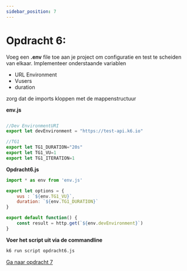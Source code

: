```yaml
---
sidebar_position: 7
---
```


# Opdracht 6:
Voeg een <b>.env</b> file toe aan je project om configuratie en test te scheiden van elkaar. Implementeer onderstaande variablen

- URL Environment
- Vusers
- duration

zorg dat de imports kloppen met de mappenstructuur

<b>env.js</b>
```javascript

//Dev EnvironmentURI
export let devEnvironment = "https://test-api.k6.io"

//TG1
export let TG1_DURATION="20s"
export let TG1_VU=1
export let TG1_ITERATION=1
```

<b>Opdracht6.js</b>
```javascript
import * as env from 'env.js'

export let options = {
    vus : `${env.TG1_VU}`,
    duration: `${env.TG1_DURATION}`
}

export default function() {
    const result = http.get(`${env.devEnvironment}`)
}
```


<b>Voer het script uit via de commandline</b>
```bash
k6 run script opdracht6.js
```

[Ga naar opdracht 7](https://danielvanbavel.github.io/k6-workshop-api-docs/step7)